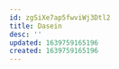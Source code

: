 ```yaml
---
id: zgSiXe7ap5fwviWj3Dtl2
title: Dasein
desc: ''
updated: 1639759165196
created: 1639759165196
---
```


